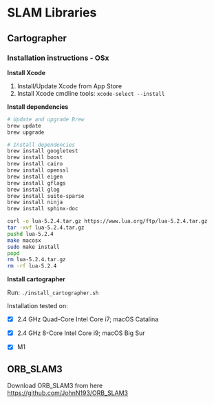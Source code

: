 # SLAM Libraries

## Cartographer

### Installation instructions - OSx

**Install Xcode**
1. Install/Update Xcode from App Store
1. Install Xcode cmdline tools: `xcode-select --install`

**Install dependencies**
```bash
# Update and upgrade Brew
brew update
brew upgrade
```

```bash
# Install dependencies
brew install googletest
brew install boost
brew install cairo
brew install openssl
brew install eigen
brew install gflags
brew install glog
brew install suite-sparse
brew install ninja
brew install sphinx-doc
```

```bash
curl -o lua-5.2.4.tar.gz https://www.lua.org/ftp/lua-5.2.4.tar.gz
tar -xvf lua-5.2.4.tar.gz
pushd lua-5.2.4
make macosx
sudo make install
popd
rm lua-5.2.4.tar.gz
rm -rf lua-5.2.4
```

**Install cartographer**

Run: `./install_cartographer.sh`

Installation tested on:
- [x] 2.4 GHz Quad-Core Intel Core i7; macOS Catalina
- [x] 2.4 GHz 8-Core Intel Core i9; macOS Big Sur
- [x] M1


## ORB_SLAM3
Download ORB_SLAM3 from here https://github.com/JohnN193/ORB_SLAM3
